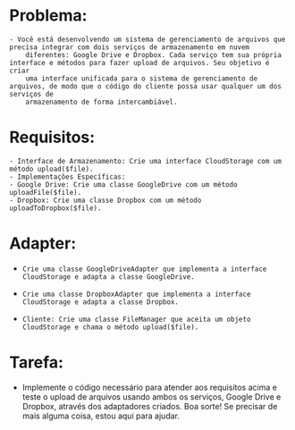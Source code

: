 # Problema:
    - Você está desenvolvendo um sistema de gerenciamento de arquivos que precisa integrar com dois serviços de armazenamento em nuvem 
        diferentes: Google Drive e Dropbox. Cada serviço tem sua própria interface e métodos para fazer upload de arquivos. Seu objetivo é criar 
        uma interface unificada para o sistema de gerenciamento de arquivos, de modo que o código do cliente possa usar qualquer um dos serviços de 
        armazenamento de forma intercambiável.

# Requisitos:
    - Interface de Armazenamento: Crie uma interface CloudStorage com um método upload($file).
    - Implementações Específicas:
    - Google Drive: Crie uma classe GoogleDrive com um método uploadFile($file).
    - Dropbox: Crie uma classe Dropbox com um método uploadToDropbox($file).
# Adapter:
-     Crie uma classe GoogleDriveAdapter que implementa a interface CloudStorage e adapta a classe GoogleDrive.
-     Crie uma classe DropboxAdapter que implementa a interface CloudStorage e adapta a classe Dropbox.
-     Cliente: Crie uma classe FileManager que aceita um objeto CloudStorage e chama o método upload($file).
# Tarefa:
- Implemente o código necessário para atender aos requisitos acima e teste o upload de arquivos usando ambos os serviços, Google Drive e Dropbox, através dos adaptadores criados. Boa sorte! Se precisar de mais alguma coisa, estou aqui para ajudar.